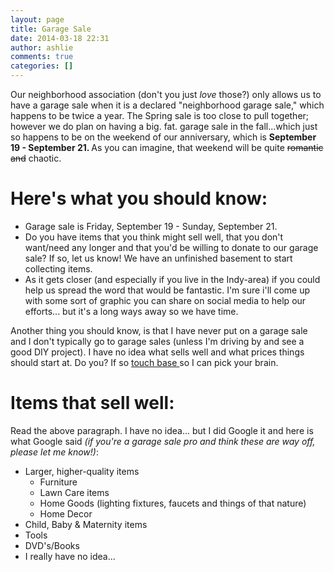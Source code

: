 ```yaml
---
layout: page
title: Garage Sale
date: 2014-03-18 22:31
author: ashlie
comments: true
categories: []
---
```

Our neighborhood association (don't you just <em>love</em> those?) only allows us to have a garage sale when it is a declared "neighborhood garage sale,"
which happens to be twice a year. The Spring sale is too close to pull together; however we do plan on having a big. fat. garage sale in the fall...which just so happens to be on the weekend of our anniversary, which is <strong>September 19 - September 21. </strong>As you can imagine, that weekend will be quite <del>romantic and</del> chaotic.
<h1>Here's what you should know:</h1>
<ul>
	<li>Garage sale is Friday, September 19 - Sunday, September 21.</li>
	<li>Do you have items that you think might sell well, that you don't want/need any longer and that you'd be willing to donate to our garage sale? If so, let us know! We have an unfinished basement to start collecting items.</li>
	<li>As it gets closer (and especially if you live in the Indy-area) if you could help us spread the word that would be fantastic. I'm sure i'll come up with some sort of graphic you can share on social media to help our efforts... but it's a long ways away so we have time.</li>
</ul>
Another thing you should know, is that I have never put on a garage sale and I don't typically go to garage sales (unless I'm driving by and see a good DIY project). I have no idea what sells well and what prices things should start at. Do you? If so <a title="Contact us" href="http://hartgraveshaven.mkweddingstory.com/?page_id=165">touch base </a>so I can pick your brain.
<h1>Items that sell well:</h1>
Read the above paragraph. I have no idea... but I did Google it and here is what Google said <em>(if you're a garage sale pro and think these are way off, please let me know!)</em>:
<ul>
	<li>Larger, higher-quality items
<ul>
	<li>Furniture</li>
	<li>Lawn Care items</li>
	<li>Home Goods (lighting fixtures, faucets and things of that nature)</li>
	<li>Home Decor</li>
</ul>
</li>
	<li>Child, Baby &amp; Maternity items</li>
	<li>Tools</li>
	<li>DVD's/Books</li>
	<li>I really have no idea...</li>
</ul>

